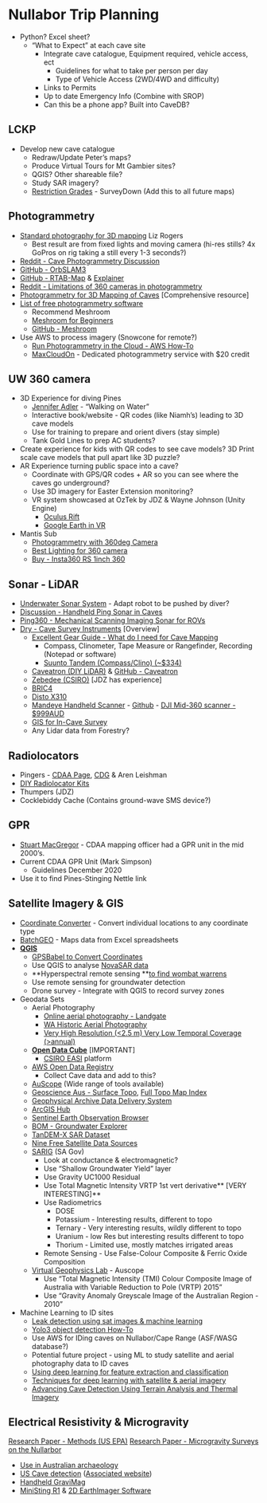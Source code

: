 # Nullabor Trip Planning
- Python? Excel sheet?
    * “What to Expect” at each cave site 
        * Integrate cave catalogue, Equipment required, vehicle access, ect
            * Guidelines for what to take per person per day
            * Type of Vehicle Access (2WD/4WD and difficulty)
        * Links to Permits
        * Up to date Emergency Info (Combine with SROP)
        * Can this be a phone app? Built into CaveDB?
## LCKP
* Develop new cave catalogue
    * Redraw/Update Peter’s maps?
    * Produce Virtual Tours for Mt Gambier sites?
    * QGIS? Other shareable file?
    * Study SAR imagery?
    * [Restriction Grades](https://www.surveydown.com/restriction-grades) - SurveyDown (Add this to all future maps)
## Photogrammetry
* [Standard photography for 3D mapping](https://lizrogersphotography.com/2012/10/3d-mapping-the-pillar-in-tank-cave/) Liz Rogers
   * Best result are from fixed lights and moving camera (hi-res stills? 4x GoPros on rig taking a still every 1-3 seconds?)
* [Reddit - Cave Photogrammetry Discussion](https://www.reddit.com/r/photogrammetry/comments/vkq95n/software_advice_for_insideout_cave_mapping/)
* [GitHub - OrbSLAM3](https://github.com/UZ-SLAMLab/ORB_SLAM3)
* [GitHub - RTAB-Map](https://github.com/introlab/rtabmap/wiki) & [Explainer](https://introlab.github.io/rtabmap/)
* [Reddit - Limitations of 360 cameras in photogrammetry](https://www.reddit.com/r/photogrammetry/comments/az68pn/photogrammetry_from_360_photos_proof_of_concept/)
* [Photogrammetry for 3D Mapping of Caves](https://ruuth.xyz/Photogrammetryfor3DMappingofCaves.html) [Comprehensive resource]
* [List of free photogrammetry software](https://3dknowledge.com/free-photogrammetry-software/)
   * Recommend Meshroom
   * [Meshroom for Beginners](https://meshroom-manual.readthedocs.io/en/latest/tutorials/sketchfab/sketchfab.html)
   * [GitHub - Meshroom](https://github.com/alicevision/Meshroom)
* Use AWS to process imagery (Snowcone for remote?)
   * [Run Photogrammetry in the Cloud - AWS How-To](https://www.instructables.com/Run-Photogrammetry-in-the-Cloud/)
   * [MaxCloudOn](https://photogrammetry.maxcloudon.com/) - Dedicated photogrammetry service with $20 credit
## UW 360 camera
* 3D Experience for diving Pines
   * [Jennifer Adler](https://myemail.constantcontact.com/WALKING-ON-WATER--Presentation-by-Jennifer-Adler.html?soid=1109987089137&aid=L7saoyUY6jY) - “Walking on Water”
   * Interactive book/website - QR codes (like Niamh’s) leading to 3D cave models
   * Use for training to prepare and orient divers (stay simple)
   * Tank Gold Lines to prep AC students?
* Create experience for kids with QR codes to see cave models? 3D Print scale cave models that pull apart like 3D puzzle?
* AR Experience turning public space into a cave?
    * Coordinate with GPS/QR codes + AR so you can see where the caves go underground?
    * Use 3D imagery for Easter Extension monitoring?
    * VR system showcased at OzTek by JDZ & Wayne Johnson (Unity Engine)
        * [Oculus Rift](https://www.amazon.com.au/Oculus-Rift-PC-Powered-Gaming-Headset/dp/B07PTMKYS7) 
        * [Google Earth in VR](https://venturebeat.com/2017/04/22/google-earth-in-vr-is-so-beautiful-that-it-made-me-cry/)
* Mantis Sub
	* [Photogrammetry with 360deg Camera](https://axel-busch.medium.com/how-to-quickly-create-a-3d-model-from-360-underwater-video-in-1h-or-less-b45b1cf29655)
	* [Best Lighting for 360 camera](https://www.mantis-sub.com/academy/best-lighting-for-underwater-360-video)
	- [Buy - Insta360 RS 1inch 360](https://store.insta360.com/product/one_rs_1_inch_360)
## Sonar - LiDAR 
* [Underwater Sonar System](http://www.karstworlds.com/2011/03/underwater-cave-mapping-sensor.html?m=1) - Adapt robot to be pushed by diver?
* [Discussion - Handheld Ping Sonar in Caves](https://discuss.bluerobotics.com/t/suitability-of-ping-sonar-in-caves/11655)
* [Ping360 - Mechanical Scanning Imaging Sonar for ROVs](https://bluerobotics.com/store/sensors-sonars-cameras/sonar/ping360-sonar-r1-rp/)
* [Dry - Cave Survey Instruments](https://www.derekbristol.com/survey-instruments) [Overview]
   * [Excellent Gear Guide - What do I need for Cave Mapping](https://startcaving.com/recommended-gear/mapping)
      * Compass, Clinometer, Tape Measure or Rangefinder, Recording (Notepad or software)
      * [Suunto Tandem (Compass/Clino) (~$334)](https://www.amazon.com.au/dp/B00TK6MNUA)
   * [Caveatron (DIY LiDAR)](https://caveatron.com/) & [GitHub - Caveatron](https://github.com/Caveatron/Caveatron)
   * [Zebedee (CSIRO)](https://research.csiro.au/robotics/zebedee/) [JDZ has experience] 
   * [BRIC4](https://www.bricsurvey.com/)
   * [Disto X310](https://lasersurveyingequipment.com.au/product/leica-disto-x310/)
   * [Mandeye Handheld Scanner](https://www.youtube.com/watch?v=BXBbuSJMFEo) - [Github](https://github.com/JanuszBedkowski/mandeye_controller) - [DJI Mid-360 scanner - $999AUD](https://www.livoxtech.com/mid-360/specs)
   * [GIS for In-Cave Survey](https://cp.cavesurveying.org.uk/index.php)
   * Any Lidar data from Forestry?  
## Radiolocators
* Pingers - [CDAA Page](http://www.cavedivers.com.au/simple-underwater-radiolocation-system), [CDG](ttps://cdg.caves.org.au/CDG-Articles/SA/SMITH-ThePingerSA2008.pdf) & Aren Leishman
* [DIY Radiolocator Kits](https://radiolocation.weebly.com/basic-1--basic2-radios.html)
* Thumpers (JDZ)
* Cocklebiddy Cache (Contains ground-wave SMS device?)
## GPR
* [Stuart MacGregor](https://www.sct.gs/about-us/our-people/directors/stuart-macgregor/) - CDAA mapping officer had a GPR unit in the mid 2000’s. 
* Current CDAA GPR Unit (Mark Simpson)
    * Guidelines December 2020
* Use it to find Pines-Stinging Nettle link
## Satellite Imagery & GIS
* [Coordinate Converter](https://coordinates-converter.com/) - Convert individual locations to any coordinate type 
* [BatchGEO](https://batchgeo.com/) - Maps data from Excel spreadsheets
* **[QGIS](https://qgis.org/en/site/)**
    * [GPSBabel to Convert Coordinates](https://www.gpsbabel.org/)
    * Use QGIS to analyse [NovaSAR data](https://data.novasar.csiro.au/#/home)
    * **Hyperspectral remote sensing **[to find wombat warrens](https://www.abc.net.au/news/2020-05-18/hairy-nosed-wombat-survey-satellite-imagery-sa-murray-mallee/12258398)
    * Use remote sensing for groundwater detection
    * Drone survey - Integrate with QGIS to record survey zones
* Geodata Sets
    * Aerial Photography
       * [Online aerial photography - Landgate](https://www0.landgate.wa.gov.au/maps-and-imagery/imagery/aerial-photography/aerial)
       * [WA Historic Aerial Photography](https://link.fsdf.org.au/dataset/wa-historic-aerial-photography)
       * [Very High Resolution (<2.5 m) Very Low Temporal Coverage (>annual)](https://link.fsdf.org.au/dataset/very-high-resolution-annual)
    * **[Open Data Cube](https://www.opendatacube.org/)** [IMPORTANT] 
        * [CSIRO EASI](https://research.csiro.au/cceo/underpinning-technologies/earth-analytics/) platform
    * [AWS Open Data Registry](https://registry.opendata.aws/) 
        * Collect Cave data and add to this?
    * [AuScope](http://avre.auscope.org/store) (Wide range of tools available)
    * [Geoscience Aus - Surface Topo](http://maps.ga.gov.au/interactive-maps/#/theme/minerals/map/geology), [Full Topo Map Index](https://geoscience-au.maps.arcgis.com/apps/opsdashboard/index.html#/5908193d3a834e35bb8fbff0e252c08b)
    * [Geophysical Archive Data Delivery System](https://portal.ga.gov.au/persona/gadds)
    * [ArcGIS Hub](https://hub.arcgis.com/search?categories=environment)
    * [Sentinel Earth Observation Browser](https://apps.sentinel-hub.com/eo-browser/)
    * [BOM - Groundwater Explorer](http://www.bom.gov.au/water/groundwater/explorer/map.shtml)
    * [TanDEM-X SAR Dataset](https://data.europa.eu/data/datasets/5eecdf4c-de57-4624-99e9-60086b032aea?locale=en)
    * [Nine Free Satellite Data Sources](https://skywatch.com/free-sources-of-satellite-data/)
    * [SARIG](https://map.sarig.sa.gov.au/) (SA Gov)
        * Look at conductance & electromagnetic?
        * Use “Shallow Groundwater Yield” layer 
        * Use Gravity UC1000 Residual
        * Use Total Magnetic Intensity VRTP 1st vert derivative** [VERY INTERESTING]**
        * Use Radiometrics 
            * DOSE
            * Potassium - Interesting results, different to topo
            * Ternary - Very interesting results, wildly different to topo
            * Uranium - low Res but interesting results different to topo
            * Thorium - Limited use, mostly matches irrigated areas
        * Remote Sensing - Use False-Colour Composite & Ferric Oxide Composition
    * [Virtual Geophysics Lab](https://vgl.auscope.org/) - Auscope
        * Use “Total Magnetic Intensity (TMI) Colour Composite Image of Australia with Variable Reduction to Pole (VRTP) 2015”
        * Use “Gravity Anomaly Greyscale Image of the Australian Region - 2010”
* Machine Learning to ID sites
    * [Leak detection using sat images & machine learning](https://threespringstechnology.com/projects/leak-detection/)
    * [Yolo3 object detection How-To](https://machinelearningmastery.com/how-to-perform-object-detection-with-yolov3-in-keras/)
    * Use AWS for IDing caves on Nullabor/Cape Range (ASF/WASG database?)
    * Potential future project - using ML to study satellite and aerial photography data to ID caves
    * [Using deep learning for feature extraction and classification](https://doc.arcgis.com/en/imagery/workflows/resources/using-deep-learning-for-feature-extraction.htm)
    * [Techniques for deep learning with satellite & aerial imagery](https://github.com/satellite-image-deep-learning/techniques)
    * [Advancing Cave Detection Using Terrain Analysis and Thermal Imagery](https://www.mdpi.com/2072-4292/13/18/3578/htm)
## Electrical Resistivity & Microgravity
[Research Paper - Methods (US EPA)](https://archive.epa.gov/esd/archive-geophysics/web/html/resistivity_methods.html)
[Research Paper - Microgravity Surveys on the Nullarbor](https://www.researchgate.net/publication/323448273_Microgravity_surveys_on_the_Nullarbor) 
* [Use in Australian archaeology](https://www.asha.org.au/pdf/australasian_historical_archaeology/06_04_Ranson.pdf)
* [US Cave detection](https://www.agiusa.com/sites/default/files/Sting%20Cave.pdf) ([Associated website](https://www.agiusa.com/cave-detection-testing-industry%E2%80%99s-first-electrical-resistivity-imaging-instrument))
* [Handheld GraviMag](https://www.geotools.com.au/product/title-12/)
* [MiniSting R1](https://www.geotools.com.au/product/agi-sting-r1-ministing/) & [2D EarthImager Software](https://www.agiusa.com/agi-earthimager-2d)

